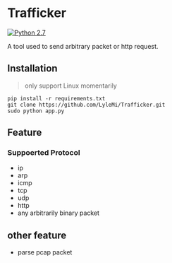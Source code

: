 # Trafficker

[![Python 2.7](https://img.shields.io/badge/Python-2.7-blue.svg)](http://www.python.org/download/)

A tool used to send arbitrary packet or http request.

## Installation

> only support Linux momentarily

```shell
pip install -r requirements.txt
git clone https://github.com/LyleMi/Trafficker.git
sudo python app.py
```

## Feature

### Suppoerted Protocol

* ip
* arp
* icmp
* tcp
* udp
* http
* any arbitrarily binary packet

## other feature

* parse pcap packet